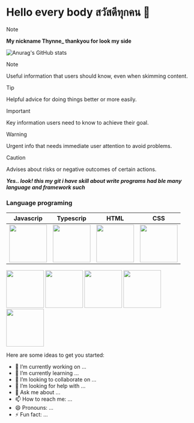 # Hello every body **สวัสดีทุกคน 👋** 


> [!NOTE]
> **My nickname Thynne_ thankyou for look my side** 

![Anurag's GitHub stats](https://github-readme-stats.vercel.app/api?username=Khunthynne&show_icons=true&theme=white)  



> [!NOTE]
> Useful information that users should know, even when skimming content.

> [!TIP]
> Helpful advice for doing things better or more easily.

> [!IMPORTANT]
> Key information users need to know to achieve their goal.

> [!WARNING]
> Urgent info that needs immediate user attention to avoid problems.

> [!CAUTION]
> Advises about risks or negative outcomes of certain actions.


***Yes.. look! this my git i have skill about write programs had ble many language and framework such*** 
### Language programing

| Javascrip | Typescrip | HTML | CSS |
| ------------- | ------------- | ------------- |  ------------- |
| <img src="https://github.com/KhunThynne/Khunthynne/assets/88494232/40a36925-6cf1-422b-8f40-3d8c746a86b8" width="100" >  | <img src="https://github.com/KhunThynne/Khunthynne/assets/88494232/094bf120-bc0d-4a6b-93a1-5a0f8744633d" width="100">   | <img src="https://github.com/KhunThynne/Khunthynne/assets/88494232/c6723140-4f66-42d1-9ab9-7e3d144eb24b" width="100" > | <img src="https://github.com/KhunThynne/Khunthynne/assets/88494232/d266b913-d57c-4a0d-abd9-fc2de6841333" width="100" height="100"> |





<img src="https://github.com/KhunThynne/Khunthynne/assets/88494232/7cdac53d-b5b4-4ecd-a564-ec4240523e29" width="100" height="100">
<img src="https://github.com/KhunThynne/Khunthynne/assets/88494232/4cb5f91e-79cb-4eb3-b462-e33a420d2110" width="100" >
<img src="https://github.com/KhunThynne/Khunthynne/assets/88494232/c6723140-4f66-42d1-9ab9-7e3d144eb24b" width="100" height="100">
 <img src="https://github.com/KhunThynne/Khunthynne/assets/88494232/d266b913-d57c-4a0d-abd9-fc2de6841333" width="100" height="100">

<img src="https://github.com/KhunThynne/Khunthynne/assets/88494232/6ac55059-ede9-428e-89ac-c10334f05ee7" width="100" height="100">

Here are some ideas to get you started:

- 🔭 I’m currently working on ...
- 🌱 I’m currently learning ...
- 👯 I’m looking to collaborate on ...
- 🤔 I’m looking for help with ...
- 💬 Ask me about ...
- 📫 How to reach me: ...
- 😄 Pronouns: ...
- ⚡ Fun fact: ...
